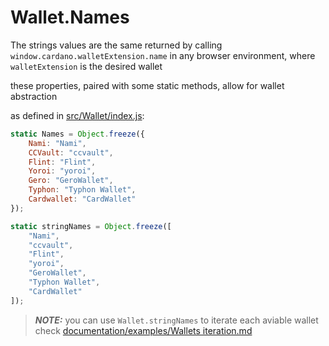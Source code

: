 # Wallet.Names

The strings values are the same returned by calling ```window.cardano.walletExtension.name``` in any browser environment, where ```walletExtension``` is the desired wallet

these properties, paired with some static methods, allow for wallet abstraction

as defined in [src/Wallet/index.js]():

```js
static Names = Object.freeze({
    Nami: "Nami",
    CCVault: "ccvault",
    Flint: "Flint",
    Yoroi: "yoroi",
    Gero: "GeroWallet",
    Typhon: "Typhon Wallet",
    Cardwallet: "CardWallet"
});

static stringNames = Object.freeze([
    "Nami",
    "ccvault",
    "Flint",
    "yoroi",
    "GeroWallet",
    "Typhon Wallet",
    "CardWallet"
]);
```

> **_NOTE:_** you can use ```Wallet.stringNames``` to iterate each aviable wallet check [documentation/examples/Wallets iteration.md](https://github.com/HarmonicPool/cardano-wallet-interface/blob/main/documentation/examples/Wallets%20iteration.md)
